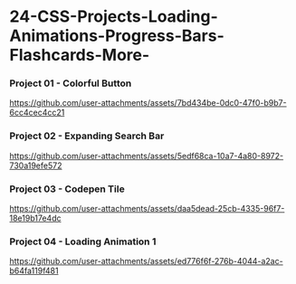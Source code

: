 # 24-CSS-Projects-Loading-Animations-Progress-Bars-Flashcards-More-

### Project 01 - Colorful Button
https://github.com/user-attachments/assets/7bd434be-0dc0-47f0-b9b7-6cc4cec4cc21

### Project 02 - Expanding Search Bar
https://github.com/user-attachments/assets/5edf68ca-10a7-4a80-8972-730a19efe572

### Project 03 - Codepen Tile
https://github.com/user-attachments/assets/daa5dead-25cb-4335-96f7-18e19b17e4dc

### Project 04 - Loading Animation 1
https://github.com/user-attachments/assets/ed776f6f-276b-4044-a2ac-b64fa119f481

